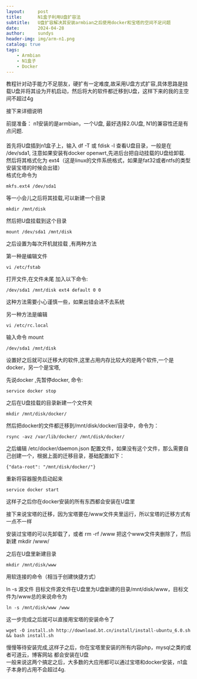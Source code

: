 ```yaml
---
layout:     post
title:      N1盒子利用U盘扩容法
subtitle:   U盘扩容解决其安装armbian之后使用docker和宝塔的空间不足问题 
date:       2024-04-28
author:     sundys
header-img: img/arm-n1.png
catalog: true
tags:
    - Armbian
    - N1盒子
    - Docker	
---
```


教程针对动手能力不足朋友，硬扩有一定难度,故采用U盘方式扩容,具体思路是挂载U盘并将其设为开机启动，然后将大的软件都迁移到U盘，这样下来的我的主空间不超过4g

接下来详细说明  

前提准备：  n1安装的是armbian，一个U盘, 最好选择2.0U盘, N1的兼容性还是有点问题.

####

首先将U盘插到n1盒子上，输入 df -T 或 fdisk -l  查看U盘目录，一般是在 /dev/sda1, 注意如果安装有docker openwrt,先进后台把自动挂载的U盘给卸载.
然后将其格式化为 ext4（这是linux的文件系统格式，如果是fat32或者ntfs的类型安装宝塔的时候会出错）  
格式化命令为 
```
mkfs.ext4 /dev/sda1
```
等一小会儿之后将其挂载,可以新建一个目录  

```
mkdir /mnt/disk  
```
然后把U盘挂载到这个目录  
```
mount /dev/sda1 /mnt/disk
```
之后设置为每次开机就挂载 ,有两种方法  

第一种是编辑文件 
```
vi /etc/fstab  
```
打开文件,在文件未尾 加入以下命令:

```
/dev/sda1 /mnt/disk ext4 default 0 0
```

这种方法需要小心谨慎一些，如果出错会进不去系统  

另一种方法是编辑 

```
vi /etc/rc.local  
```
输入命令 mount

```
/dev/sda1 /mnt/disk
```
设置好之后就可以迁移大的软件,这里占用内存比较大的是两个软件,一个是docker，另一个是宝塔,

先说docker ,先暂停docker, 命令:

```
service docker stop  
```

之后在U盘挂载的目录新建一个文件夹  
```
mkdir /mnt/disk/docker/  
```

然后把docker的文件都迁移到/mnt/disk/docker/目录中，命令为：
```
rsync -avz /var/lib/docker/ /mnt/disk/docker/  
```
之后编辑 /etc/docker/daemon.json 配置文件，如果没有这个文件，那么需要自己创建一个，根据上面的迁移目录，基础配置如下：  

```
{"data-root": "/mnt/disk/docker/"} 
 ```
  
重新将容器服务启动起来  
```
service docker start  
```
这样子之后你在docker安装的所有东西都会安装在U盘里

接下来说宝塔的迁移，因为宝塔要在/www文件夹里运行，所以宝塔的迁移方式有一点不一样  

安装过宝塔的可以先卸载了，或者 rm -rf /www 把这个www文件夹删除了，然后新建 mkdir /www/

之后在U盘里新建目录 

```
mkdir /mnt/disk/www  
```
用软连接的命令（相当于创建快捷方式）

ln -s 源文件 目标文件源文件在U盘里为U盘新建的目录/mnt/disk/www，目标文件为/www总的来说命令为

```
ln -s /mnt/disk/www /www
```
这一步完成之后就可以直接用宝塔的安装命令了

```
wget -O install.sh http://download.bt.cn/install/install-ubuntu_6.0.sh && bash install.sh
```

慢慢等待安装完成,这样子之后，你在宝塔里安装的所有内容php，mysql之类的或者可道云，博客网站 都会安装在U盘  
一般来说这两个搞定之后，大多数的大应用都可以通过宝塔和docker安装，n1盒子本身的占用不会超过4g.